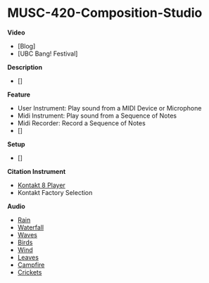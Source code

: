 # MUSC-420-Composition-Studio

**Video**

- [Blog]
- [UBC Bang! Festival]

**Description**

- []

**Feature**

- User Instrument:	Play sound from a MIDI Device or Microphone
- Midi Instrument:	Play sound from a Sequence of Notes
- Midi Recorder:	Record a Sequence of Notes
- []

**Setup**

- []

**Citation Instrument**

- [Kontakt 8 Player](https://www.native-instruments.com/en/products/komplete/samplers/kontakt-8-player/?srsltid=AfmBOoobftHT-1RAYDqbHgkErDmUK-dZiB9VcebAflZ3zwByKFvAFUko)
- Kontakt Factory Selection

**Audio**

- [Rain](https://pixabay.com/sound-effects/light-rain-109591/)
- [Waterfall](https://pixabay.com/sound-effects/waterfall-176958/)
- [Waves](https://pixabay.com/sound-effects/ocean-waves-112906/)
- [Birds](https://pixabay.com/sound-effects/birds-19624/)
- [Wind](https://pixabay.com/sound-effects/soft-wind-sound-314943/)
- [Leaves](https://pixabay.com/sound-effects/leaves-64875/)
- [Campfire](https://pixabay.com/sound-effects/campfire-crackling-fireplace-sound-119594/)
- [Crickets](https://pixabay.com/sound-effects/crickets-26444/)

